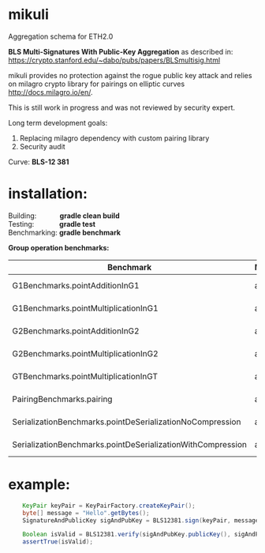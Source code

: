 # mikuli

Aggregation schema for ETH2.0

**BLS Multi-Signatures With Public-Key Aggregation** as described in:   
https://crypto.stanford.edu/~dabo/pubs/papers/BLSmultisig.html


mikuli provides no protection against the rogue public key attack and relies on milagro crypto library for pairings on elliptic curves http://docs.milagro.io/en/. 
   
    
This is still work in progress and was not reviewed by security expert. 


Long term development goals:
1. Replacing milagro dependency with custom pairing library 
2. Security audit

Curve: **BLS-12 381**

**installation:** 
============= 

Building: &nbsp;&nbsp;&nbsp;&nbsp;&nbsp;&nbsp;&nbsp;&nbsp;&nbsp;&nbsp;&nbsp;**gradle clean build**  
Testing: &nbsp;&nbsp;&nbsp;&nbsp;&nbsp;&nbsp;&nbsp;&nbsp;&nbsp;&nbsp;&nbsp;&nbsp;**gradle test**  
Benchmarking:  **gradle benchmark**  

**Group operation benchmarks:**


Benchmark                                                  | Mode | Cnt|   Score  | Error | Units
-----------------------------------------------------------|------|----|----------|-------|--------
G1Benchmarks.pointAdditionInG1                             | avgt | 40 | 0.005 ±  | 0.001 | ms/op
G1Benchmarks.pointMultiplicationInG1                       | avgt | 40 | 1.514 ±  | 0.025 | ms/op
G2Benchmarks.pointAdditionInG2                             | avgt | 20 | 0.017 ±  | 0.001 | ms/op
G2Benchmarks.pointMultiplicationInG2                       | avgt | 20 | 4.287 ±  | 0.086 | ms/op
GTBenchmarks.pointMultiplicationInGT                       | avgt | 20 | 0.053 ±  | 0.009 | ms/op
PairingBenchmarks.pairing                                  | avgt | 60 | 13.316 ± | 0.164 | ms/op
SerializationBenchmarks.pointDeSerializationNoCompression  | avgt | 20 | 0.004 ±  | 0.001 | ms/op
SerializationBenchmarks.pointDeSerializationWithCompression| avgt | 20 | 0.189 ±  | 0.005 | ms/op


**example:** 
============= 

```java
    KeyPair keyPair = KeyPairFactory.createKeyPair();
    byte[] message = "Hello".getBytes();
    SignatureAndPublicKey sigAndPubKey = BLS12381.sign(keyPair, message);

    Boolean isValid = BLS12381.verify(sigAndPubKey.publicKey(), sigAndPubKey.signature(), message);
    assertTrue(isValid);
```
